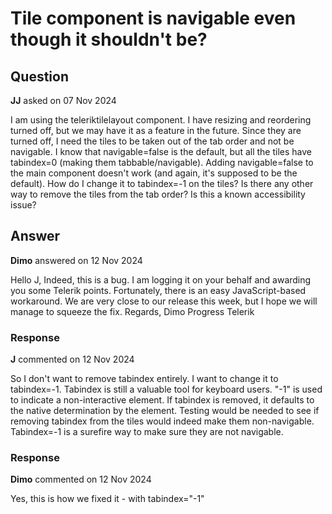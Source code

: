 # Tile component is navigable even though it shouldn't be?

## Question

**JJ** asked on 07 Nov 2024

I am using the teleriktilelayout component. I have resizing and reordering turned off, but we may have it as a feature in the future. Since they are turned off, I need the tiles to be taken out of the tab order and not be navigable. I know that navigable=false is the default, but all the tiles have tabindex=0 (making them tabbable/navigable). Adding navigable=false to the main component doesn't work (and again, it's supposed to be the default). How do I change it to tabindex=-1 on the tiles? Is there any other way to remove the tiles from the tab order? Is this a known accessibility issue?

## Answer

**Dimo** answered on 12 Nov 2024

Hello J, Indeed, this is a bug. I am logging it on your behalf and awarding you some Telerik points. Fortunately, there is an easy JavaScript-based workaround. We are very close to our release this week, but I hope we will manage to squeeze the fix. Regards, Dimo Progress Telerik

### Response

**J** commented on 12 Nov 2024

So I don't want to remove tabindex entirely. I want to change it to tabindex=-1. Tabindex is still a valuable tool for keyboard users. "-1" is used to indicate a non-interactive element. If tabindex is removed, it defaults to the native determination by the element. Testing would be needed to see if removing tabindex from the tiles would indeed make them non-navigable. Tabindex=-1 is a surefire way to make sure they are not navigable.

### Response

**Dimo** commented on 12 Nov 2024

Yes, this is how we fixed it - with tabindex="-1"
